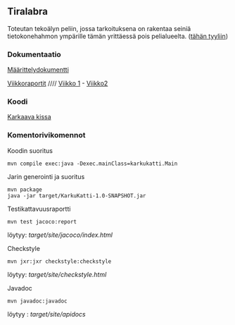 ## Tiralabra

Toteutan tekoälyn peliin, jossa tarkoituksena on rakentaa seiniä tietokonehahmon ympärille tämän yrittäessä pois pelialueelta. ([tähän tyyliin](https://www.crazygames.com/game/circle-the-cat))

### Dokumentaatio

[Määrittelydokumentti](https://github.com/selsama/tiralabra/blob/master/Dokumentaatio/m%C3%A4%C3%A4ritteludokumentti.md)

[Viikkoraportit](https://github.com/selsama/tiralabra/tree/master/Dokumentaatio/viikkoraportit) //// [Viikko 1](https://github.com/selsama/tiralabra/blob/master/Dokumentaatio/viikkoraportit/viikko1.md) - [Viikko2](https://github.com/selsama/tiralabra/blob/master/Dokumentaatio/viikkoraportit/viikko2.md)


### Koodi

[Karkaava kissa](https://github.com/selsama/tiralabra/tree/master/KarkuKatti)


### Komentorivikomennot

Koodin suoritus

    mvn compile exec:java -Dexec.mainClass=karkukatti.Main

Jarin generointi ja suoritus

    mvn package
    java -jar target/KarkuKatti-1.0-SNAPSHOT.jar

Testikattavuusraportti

    mvn test jacoco:report
    
löytyy: *target/site/jacoco/index.html*

Checkstyle

    mvn jxr:jxr checkstyle:checkstyle
    
löytyy: *target/site/checkstyle.html*

Javadoc

    mvn javadoc:javadoc
    
löytyy : *target/site/apidocs*
